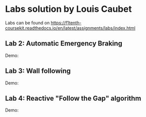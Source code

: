 # Labs solution by Louis Caubet

Labs can be found on https://f1tenth-coursekit.readthedocs.io/en/latest/assignments/labs/index.html

## Lab 2: Automatic Emergency Braking

Demo:

## Lab 3: Wall following

Demo:

## Lab 4: Reactive "Follow the Gap" algorithm

Demo: